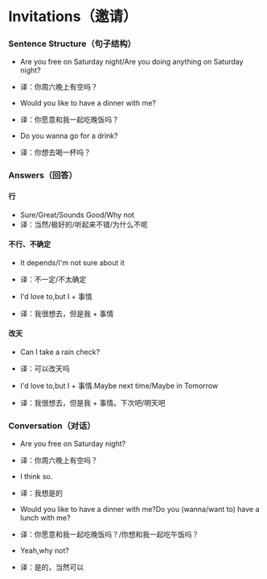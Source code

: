 # Invitations（邀请）

### Sentence Structure（句子结构）

- Are you free on Saturday night/Are you doing anything on Saturday night?
- 译：你周六晚上有空吗？

- Would you like to have a dinner with me?
- 译：你愿意和我一起吃晚饭吗？

- Do you wanna go for a drink?
- 译：你想去喝一杯吗？

### Answers（回答）

#### 行

- Sure/Great/Sounds Good/Why not
- 译：当然/极好的/听起来不错/为什么不呢

#### 不行、不确定

- It depends/I'm not sure about it
- 译：不一定/不太确定

- I'd love to,but I + 事情
- 译：我很想去，但是我 + 事情

#### 改天

- Can I take a rain check?
- 译：可以改天吗

- I'd love to,but I + 事情.Maybe next time/Maybe in Tomorrow
- 译：我很想去，但是我 + 事情。下次吧/明天吧

### Conversation（对话）

- Are you free on Saturday night?
- 译：你周六晚上有空吗？

- I think so.
- 译：我想是的

- Would you like to have a dinner with me?Do you (wanna/want to) have a lunch with me?
- 译：你愿意和我一起吃晚饭吗？/你想和我一起吃午饭吗？

- Yeah,why not?
- 译：是的，当然可以
